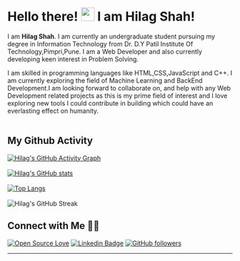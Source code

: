 # Hello there! <img src="https://raw.githubusercontent.com/MartinHeinz/MartinHeinz/master/wave.gif" width="30px"> I am Hilag Shah!

I am <b>Hilag Shah</b>. I am currently an undergraduate student pursuing my degree in Information Technology from Dr. D.Y Patil Institute Of Technology,Pimpri,Pune. I am a Web Developer and also currently developing keen interest in Problem Solving.

I am skilled in programming languages like HTML,CSS,JavaScript and C++. I am currently exploring the field of Machine Learning and BackEnd Development.I am looking forward to collaborate on, and help with any Web Development related projects as this is my prime field of interest and I love exploring new tools I could contribute in building which could have an everlasting effect on humanity.
<br /><br />
## My Github Activity
[![Hilag's GitHub Activity Graph](https://activity-graph.herokuapp.com/graph?username=shahhilag&theme=xcode)](https://github.com/shahhilag)
<br /><br />
[![Hilag's GitHub stats](https://github-readme-stats.vercel.app/api?username=shahhilag&show_icons=true&theme=dark&count_private=true&hide=stars,issues)](https://github.com/shahhilag/github-readme-stats)
<br /><br />
[![Top Langs](https://github-readme-stats.vercel.app/api/top-langs/?username=shahhilag)](https://github.com/shahhilag/github-readme-stats) 
<br /><br />
![Hilag's GitHub Streak](https://github-readme-streak-stats.herokuapp.com/?user=shahhilag)
<br />
## Connect with Me 🤝🏻
[![Open Source Love](https://badges.frapsoft.com/os/v2/open-source.svg?v=103)](https://github.com/shahhilag)
[![Linkedin Badge](https://img.shields.io/badge/-Hilag%20Shah-blue?style=social&logo=Linkedin&logoColor=blue&link=https://www.linkedin.com/in/hilag-shah-802299189/)](https://www.linkedin.com/in/hilag-shah-802299189/) [![GitHub followers](https://img.shields.io/github/followers/shahhilag?label=Follow&style=social)](https://github.com/shahhilag/?tab=follow)
<hr />
